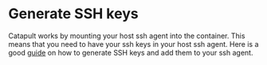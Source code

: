 # Generate SSH keys

Catapult works by mounting your host ssh agent into the container. This means that you need to have your ssh keys in your host ssh agent. Here is a good [guide](https://docs.gitlab.com/ee/user/ssh.html) on how to generate SSH keys and add them to your ssh agent.
